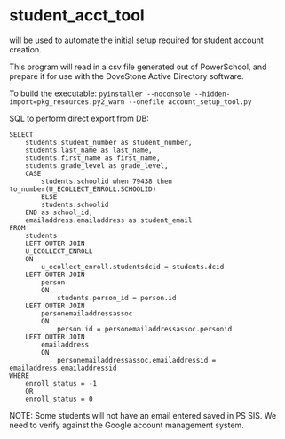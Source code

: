# student_acct_tool

will be used to automate the initial setup required for student account creation. 

This program will read in a csv file generated out of PowerSchool, 
and prepare it for use with the DoveStone Active Directory software. 

To build the executable: 
`pyinstaller --noconsole --hidden-import=pkg_resources.py2_warn --onefile account_setup_tool.py`


SQL to perform direct export from DB:
```
SELECT
    students.student_number as student_number,
    students.last_name as last_name,
    students.first_name as first_name,
    students.grade_level as grade_level,
    CASE 
        students.schoolid when 79438 then to_number(U_ECOLLECT_ENROLL.SCHOOLID)
        ELSE 
        students.schoolid 
    END as school_id,
    emailaddress.emailaddress as student_email
FROM 
    students
    LEFT OUTER JOIN
    U_ECOLLECT_ENROLL 
    ON
        u_ecollect_enroll.studentsdcid = students.dcid
    LEFT OUTER JOIN
        person
        ON 
            students.person_id = person.id
    LEFT OUTER JOIN 
        personemailaddressassoc
        ON 
            person.id = personemailaddressassoc.personid
    LEFT OUTER JOIN 
        emailaddress
        ON
            personemailaddressassoc.emailaddressid = emailaddress.emailaddressid
WHERE 
    enroll_status = -1 
    OR
    enroll_status = 0
```

NOTE: Some students will not have an email entered saved in PS SIS.
We need to verify against the Google account management system.


